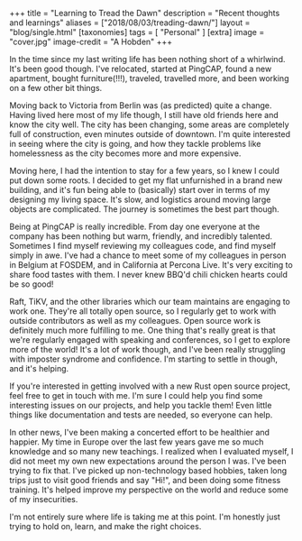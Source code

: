 +++
title = "Learning to Tread the Dawn"
description = "Recent thoughts and learnings"
aliases = ["2018/08/03/treading-dawn/"]
layout = "blog/single.html"
[taxonomies]
tags = [
    "Personal"
]
[extra]
image = "cover.jpg"
image-credit = "A Hobden"
+++

In the time since my last writing life has been nothing short of a whirlwind. It's been good though. I've relocated, started at PingCAP, found a new apartment, bought furniture(!!!), traveled, travelled more, and been working on a few other bit things.

Moving back to Victoria from Berlin was (as predicted) quite a change. Having lived here most of my life though, I still have old friends here and know the city well. The city has been changing, some areas are completely full of construction, even minutes outside of downtown. I'm quite interested in seeing where the city is going, and how they tackle problems like homelessness as the city becomes more and more expensive.

<!-- more -->

Moving here, I had the intention to stay for a few years, so I knew I could put down some roots. I decided to get my flat unfurnished in a brand new building, and it's fun being able to (basically) start over in terms of my designing my living space. It's slow, and logistics around moving large objects are complicated. The journey is sometimes the best part though.

Being at PingCAP is really incredible. From day one everyone at the company has been nothing but warm, friendly, and incredibly talented. Sometimes I find myself reviewing my colleagues code, and find myself simply in awe. I've had a chance to meet some of my colleagues in person in Belgium at FOSDEM, and in California at Percona Live. It's very exciting to share food tastes with them. I never knew BBQ'd chili chicken hearts could be so good!

Raft, TiKV, and the other libraries which our team maintains are engaging to work one. They're all totally open source, so I regularly get to work with outside contributors as well as my colleagues. Open source work is definitely much more fulfilling to me. One thing that's really great is that we're regularly engaged with speaking and conferences, so I get to explore more of the world! It's a lot of work though, and I've been really struggling with imposter syndrome and confidence. I'm starting to settle in though, and it's helping.

If you're interested in getting involved with a new Rust open source project, feel free to get in touch with me. I'm sure I could help you find some interesting issues on our projects, and help you tackle them! Even little things like documentation and tests are needed, so everyone can help.

In other news, I've been making a concerted effort to be healthier and happier. My time in Europe over the last few years gave me so much knowledge and so many new teachings. I realized when I evaluated myself, I did not meet my own new expectations around the person I was. I've been trying to fix that. I've picked up non-technology based hobbies, taken long trips just to visit good friends and say "Hi!", and been doing some fitness training. It's helped improve my perspective on the world and reduce some of my insecurities.

I'm not entirely sure where life is taking me at this point. I'm honestly just trying to hold on, learn, and make the right choices.

